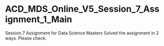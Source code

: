 # ACD_MDS_Online_V5_Session_7_Assignment_1_Main
Session 7 Assignment for Data Science Masters
Solved the assignment in 2 ways. Please check.

